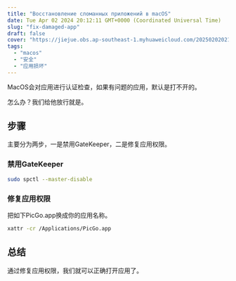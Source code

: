 ```yaml
---
title: "Восстановление сломанных приложений в macOS"
date: Tue Apr 02 2024 20:12:11 GMT+0000 (Coordinated Universal Time)
slug: "fix-damaged-app"
draft: false
cover: "https://jiejue.obs.ap-southeast-1.myhuaweicloud.com/20250202021703377.webp"
tags:
  - "macos"
  - "安全"
  - "应用损坏"
---
```


MacOS会对应用进行认证检查，如果有问题的应用，默认是打不开的。

怎么办？我们给他放行就是。

<!--more-->

## 步骤

主要分为两步，一是禁用GateKeeper，二是修复应用权限。

### 禁用GateKeeper
```bash
sudo spctl --master-disable
```

### 修复应用权限
把如下PicGo.app换成你的应用名称。
```bash
xattr -cr /Applications/PicGo.app
```

## 总结
通过修复应用权限，我们就可以正确打开应用了。

